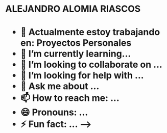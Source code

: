 <h1>ALEJANDRO ALOMIA RIASCOS<h1>
  
- 🔭 Actualmente estoy trabajando en: Proyectos Personales
- 🌱 I’m currently learning...
- 👯 I’m looking to collaborate on ...
- 🤔 I’m looking for help with ...
- 💬 Ask me about ...
- 📫 How to reach me: ...
- 😄 Pronouns: ...
- ⚡ Fun fact: ...
-->
